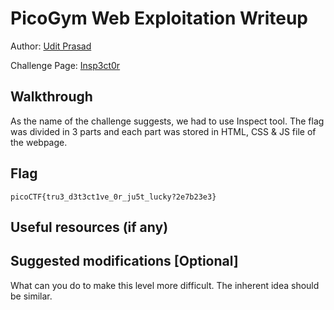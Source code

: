 # PicoGym Web Exploitation Writeup

Author: [Udit Prasad](https://github.com/uditpd3000)

Challenge Page: [Insp3ct0r](http://jupiter.challenges.picoctf.org:9670)

## Walkthrough
As the name of the challenge suggests, we had to use Inspect tool.
The flag was divided in 3 parts and each part was stored in HTML, CSS & JS file of the webpage. 

## Flag
`picoCTF{tru3_d3t3ct1ve_0r_ju5t_lucky?2e7b23e3}`

## Useful resources (if any)

## Suggested modifications [Optional]
What can you do to make this level more difficult. The inherent idea should be similar.
